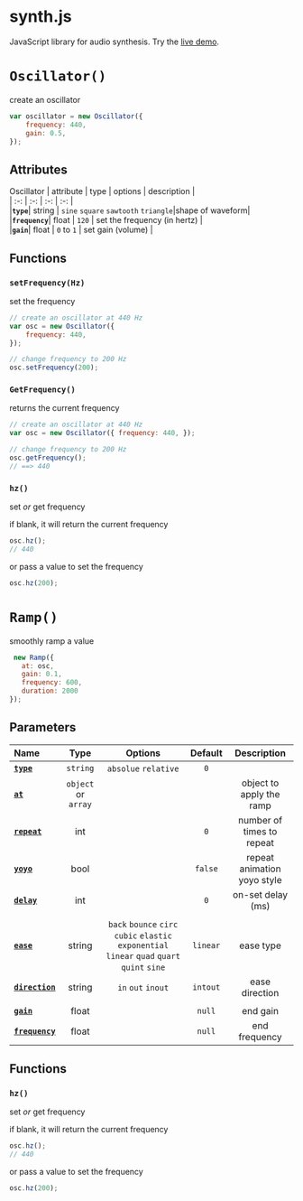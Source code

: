 
# synth.js

JavaScript library for audio synthesis.
Try the [live demo](https://instrumentbible.github.io/synth.js/).



# `Oscillator()`
create an oscillator
```js
var oscillator = new Oscillator({
	frequency: 440,
	gain: 0.5,
});
```

## Attributes
Oscillator
| attribute | type | options | description |  
| :-: | :-: | :-: |   :-: |  
|**`type`**| string | `sine` `square` `sawtooth` `triangle`|shape of waveform|
|**`frequency`**| float |   `120` | set the frequency (in hertz)  |  
|**`gain`**| float | `0` to `1` | set gain (volume) |


## Functions

### `setFrequency(Hz)`
set the frequency
```js
// create an oscillator at 440 Hz
var osc = new Oscillator({
	frequency: 440,
});

// change frequency to 200 Hz
osc.setFrequency(200);
```


### `GetFrequency()`
returns the current frequency
```js
// create an oscillator at 440 Hz
var osc = new Oscillator({ frequency: 440, });

// change frequency to 200 Hz
osc.getFrequency();
// ==> 440
```


### `hz()`
set _or_ get frequency

if blank, it will return the current frequency
```js
osc.hz();
// 440
```
or pass a value to set the frequency
```js
osc.hz(200);
```




# `Ramp()`
smoothly ramp a value
```js
 new Ramp({
   at: osc,
   gain: 0.1,
   frequency: 600,
   duration: 2000
});
```

## Parameters
| Name | Type | Options | Default | Description |
| :- | :-: | :-: | :-: | :-: |
| [**`type`**](#type) |  `string`| `absolue` `relative`| `0`|   |
| [**`at`**](#at) |  `object` or `array`| | | object to apply the ramp |
| [**`repeat`**](#repeat) | int| | `0`| number of times to repeat |
| [**`yoyo`**](#yoyo) |  bool| | `false`| repeat animation yoyo style |
| [**`delay`**](#delay) | int| | `0`| on-set delay (ms) |
|  |  |  |  |  |
| [**`ease`**](#ease)           | string| `back` `bounce` `circ` `cubic` `elastic` `exponential` `linear` `quad` `quart` `quint` `sine` | `linear`| ease type |
| [**`direction`**](#direction) | string| `in` `out` `inout` | `intout`| ease direction |
|  |  |  |  |  || [**`color`**](#color)       | color  | | `null` | end color |
| [**`gain`**](#gain) | float | | `null` | end gain |
| [**`frequency`**](#frequency)   | float | | `null` | end frequency |


## Functions
### `hz()`
set _or_ get frequency

if blank, it will return the current frequency
```js
osc.hz();
// 440
```
or pass a value to set the frequency
```js
osc.hz(200);
```
